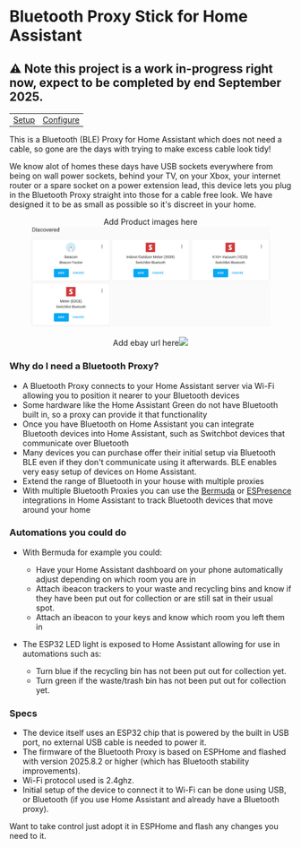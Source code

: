 # Bluetooth Proxy Stick for Home Assistant

## ⚠️ Note this project is a work in-progress right now, expect to be completed by end September 2025. 

<table border="0">
  <tr>
    <td><a href="docs/setup">Setup</a></td>
    <td><a href="docs/configuration">Configure</a></td>
  </tr>
</table>

This is a Bluetooth (BLE) Proxy for Home Assistant which does not need a cable, so gone are the days with trying to make excess cable look tidy!

We know alot of homes these days have USB sockets everywhere from being on wall power sockets, behind your TV, on your Xbox, your internet router or a spare socket on a power extension lead, this device lets you plug in the Bluetooth Proxy straight into those for a cable free look. We have designed it to be as small as possible so it's discreet in your home.

<p align="center">
Add Product images here
  <img src="images/HomeAssistant-Discovered-Bluetooth-Devices2.png" height="180px" />
</p>
<p align="center">
  Add ebay url here<a href="    " target="_blank"><img src="images/PurchaseOnEbay-Long3.jpeg" height="90px" /></a>
</p>


### Why do I need a Bluetooth Proxy?
- A Bluetooth Proxy connects to your Home Assistant server via Wi-Fi allowing you to position it nearer to your Bluetooth devices 
- Some hardware like the Home Assistant Green do not have Bluetooth built in, so a proxy can provide it that functionality
- Once you have Bluetooth on Home Assistant you can integrate Bluetooth devices into Home Assistant, such as Switchbot devices that communicate over Bluetooth
- Many devices you can purchase offer their initial setup via Bluetooth BLE even if they don't communicate using it afterwards. BLE enables very easy setup of devices on Home Assistant.
- Extend the range of Bluetooth in your house with multiple proxies
- With multiple Bluetooth Proxies you can use the <a href="https://github.com/agittins/bermuda">Bermuda</a> or <a href="https://espresense.com/home_assistant">ESPresence</a> integrations in Home Assistant to track Bluetooth devices that move around your home


### Automations you could do
- With Bermuda for example you could:
  - Have your Home Assistant dashboard on your phone automatically adjust depending on which room you are in
  - Attach ibeacon trackers to your waste and recycling bins and know if they have been put out for collection or are still sat in their usual spot.
  - Attach an ibeacon to your keys and know which room you left them in
    
- The ESP32 LED light is exposed to Home Assistant allowing for use in automations such as:
  - Turn blue if the recycling bin has not been put out for collection yet.
  - Turn green if the waste/trash bin has not been put out for collection yet.


### Specs
- The device itself uses an ESP32 chip that is powered by the built in USB port, no external USB cable is needed to power it.
- The firmware of the Bluetooth Proxy is based on ESPHome and flashed with version 2025.8.2 or higher (which has Bluetooth stability improvements).
- Wi-Fi protocol used is 2.4ghz.
- Initial setup of the device to connect it to Wi-Fi can be done using USB, or Bluetooth (if you use Home Assistant and already have a Bluetooth proxy).

Want to take control just adopt it in ESPHome and flash any changes you need to it.

